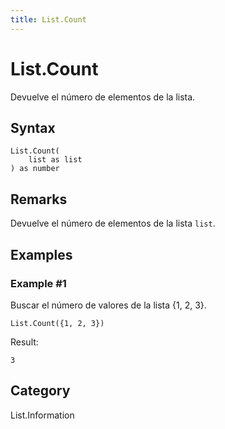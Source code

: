 ```yaml
---
title: List.Count
---
```


# List.Count


Devuelve el número de elementos de la lista.


## Syntax

```powerquery
List.Count(
    list as list
) as number
```


## Remarks

Devuelve el número de elementos de la lista <code>list</code>.


## Examples

### Example #1 
Buscar el número de valores de la lista \{1, 2, 3}.
```powerquery
List.Count({1, 2, 3})
```

Result: 
```powerquery
3
```




## Category
List.Information
